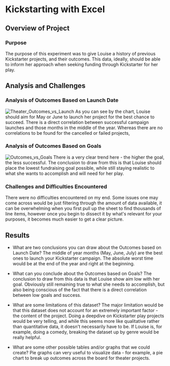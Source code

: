 # Kickstarting with Excel

## Overview of Project

### Purpose
The purpose of this experiment was to give Louise a history of previous Kickstarter projects, and their outcomes. This data, ideally, should be able to inform her approach when seeking funding through Kickstarter for her play.

## Analysis and Challenges

### Analysis of Outcomes Based on Launch Date
![Theater_Outcomes_vs_Launch](https://user-images.githubusercontent.com/68760574/88467636-d48de100-ce8d-11ea-8e3b-0e8013d41787.png)
As you can see by the chart, Louise should aim for May or June to launch her project for the best chance to succeed. There is a direct correlation between successful campaign launches and those months in the middle of the year. Whereas there are no correlations to be found for the cancelled or failed projects,

### Analysis of Outcomes Based on Goals
![Outcomes_vs_Goals](https://user-images.githubusercontent.com/68760574/88467867-97771e00-ce90-11ea-9326-a5291ff9f3bf.png)
There is a very clear trend here - the higher the goal, the less successful. The conclusion to draw from this is that Louise should place the lowest fundraising goal possible, while still staying realistic to what she wants to accomplish and will need for her play.

### Challenges and Difficulties Encountered
There were no difficulties encountered on my end. Some issues one may come across would be just filtering through the amount of data available, it can be overwhelming when you first pull up the sheet to find thousands of line items, however once you begin to dissect it by what's relevant for your purposes, it becomes much easier to get a clear picture.

## Results

- What are two conclusions you can draw about the Outcomes based on Launch Date?
The middle of year months (May, June, July) are the best ones to launch your Kickstarter campaign. The absolute worst time would be at the end of the year and right at the beginning.

- What can you conclude about the Outcomes based on Goals?
The conclusion to draw from this data is that Louise show aim low with her goal. Obviously still remaining true to what she needs to accomplish, but also being conscious of the fact that there is a direct correlation between low goals and success. 

- What are some limitations of this dataset?
The major limitation would be that this dataset does not account for an extremely important factor - the content of the project. Doing a deepdive on Kickstarter play projects would be very telling, and while this seems more like qualitative rather than quantitative data, it doesn't necessarily have to be. If Louise is, for example, doing a comedy, breaking the dataset up by genre would be really helpful.

- What are some other possible tables and/or graphs that we could create?
Pie graphs can very useful to visualize data - for example, a pie chart to break up outcomes across the board for theater projects.

